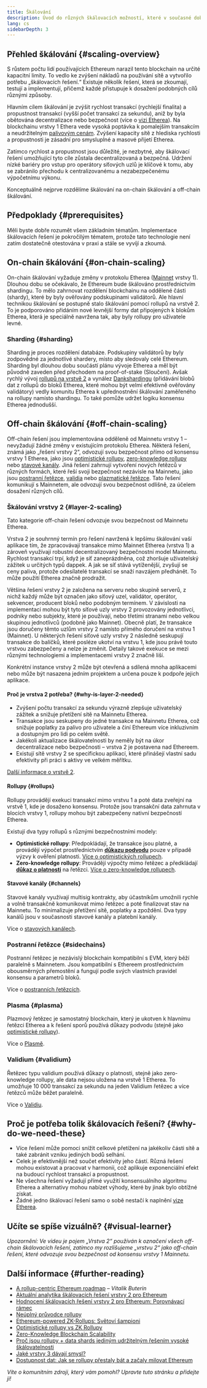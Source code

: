 ```yaml
---
title: Škálování
description: Úvod do různých škálovacích možností, které v současné době vyvíjí ethereovská komunita.
lang: cs
sidebarDepth: 3
---
```


## Přehled škálování {#scaling-overview}

S růstem počtu lidí používajících Ethereum narazil tento blockchain na určité kapacitní limity. To vedlo ke zvýšení nákladů na používání sítě a vytvořilo potřebu „škálovacích řešení.“ Existuje několik řešení, která se zkoumají, testují a implementují, přičemž každé přistupuje k dosažení podobných cílů různými způsoby.

Hlavním cílem škálování je zvýšit rychlost transakcí (rychlejší finalita) a propustnost transakcí (vyšší počet transakcí za sekundu), aniž by byla obětována decentralizace nebo bezpečnost (více o [vizi Etherea](/roadmap/vision/)). Na blockchainu vrstvy 1 Ethera vede vysoká poptávka k pomalejším transakcím a neudržitelným [palivovým cenám](/developers/docs/gas/). Zvýšení kapacity sítě z hlediska rychlosti a propustnosti je zásadní pro smysluplné a masové přijetí Etherea.

Zatímco rychlost a propustnost jsou důležité, je nezbytné, aby škálovací řešení umožňující tyto cíle zůstala decentralizovaná a bezpečná. Udržení nízké bariéry pro vstup pro operátory síťových uzlů je klíčové k tomu, aby se zabránilo přechodu k centralizovanému a nezabezpečenému výpočetnímu výkonu.

Konceptuálně nejprve rozdělíme škálování na on-chain škálování a off-chain škálování.

## Předpoklady {#prerequisites}

Měli byste dobře rozumět všem základním tématům. Implementace škálovacích řešení je pokročilým tématem, protože tato technologie není zatím dostatečně otestována v praxi a stále se vyvíjí a zkoumá.

## On-chain škálování {#on-chain-scaling}

On-chain škálování vyžaduje změny v protokolu Etherea ([Mainnet](/glossary/#mainnet) vrstvy 1). Dlouhou dobu se očekávalo, že Ethereum bude škálováno prostřednictvím shardingu. To mělo zahrnovat rozdělení blockchainu na oddělené části (shardy), které by byly ověřovány podskupinami validátorů. Ale hlavní technikou škálování se postupně stalo škálování pomocí rollupů na vrstvě 2. To je podporováno přidáním nové levnější formy dat připojených k blokům Etherea, která je speciálně navržena tak, aby byly rollupy pro uživatele levné.

### Sharding {#sharding}

Sharding je proces rozdělení databáze. Podskupiny validátorů by byly zodpovědné za jednotlivé shardery, místo aby sledovaly celé Ethereum. Sharding byl dlouhou dobu součástí plánu vývoje Etherea a měl být původně zaveden před přechodem na proof-of-stake (Sloučení). Avšak rychlý vývoj [rollupů na vrstvě 2](#layer-2-scaling) a vynález [Dankshardingu](/roadmap/danksharding) (přidávání blobů dat z rollupů do bloků Etherea, které mohou být velmi efektivně ověřovány validátory) vedly komunitu Etherea k upřednostnění škálování zaměřeného na rollupy namísto shardingu. To také pomůže udržet logiku konsensu Etherea jednodušší.

## Off-chain škálování {#off-chain-scaling}

Off-chain řešení jsou implementována odděleně od Mainnetu vrstvy 1 – nevyžadují žádné změny v existujícím protokolu Etherea. Některá řešení, známá jako „řešení vrstvy 2“, odvozují svou bezpečnost přímo od konsensu vrstvy 1 Etherea, jako jsou [optimistické rollupy](/developers/docs/scaling/optimistic-rollups/), [zero-knowledge rollupy](/developers/docs/scaling/zk-rollups/) nebo [stavové kanály](/developers/docs/scaling/state-channels/). Jiná řešení zahrnují vytvoření nových řetězců v různých formách, které řeší svoji bezpečnost nezávisle na Mainnetu, jako jsou [postranní řetězce](#sidechains), [validia](#validium) nebo [plazmatické řetězce](#plasma). Tato řešení komunikují s Mainnetem, ale odvozují svou bezpečnost odlišně, za účelem dosažení různých cílů.

### Škálování vrstvy 2 {#layer-2-scaling}

Tato kategorie off-chain řešení odvozuje svou bezpečnost od Mainnetu Etherea.

Vrstva 2 je souhrnný termín pro řešení navržená k lepšímu škálování vaší aplikace tím, že zpracovávají transakce mimo Mainnet Etherea (vrstva 1) a zároveň využívají robustní decentralizovaný bezpečnostní model Mainnetu. Rychlost transakcí trpí, když je síť zaneprázdněna, což zhoršuje uživatelský zážitek u určitých typů dappek. A jak se síť stává vytíženější, zvyšují se ceny paliva, protože odesílatelé transakcí se snaží navzájem předhánět. To může použití Etherea značně prodražit.

Většina řešení vrstvy 2 je založena na serveru nebo skupině serverů, z nichž každý může být označen jako síťový uzel, validátor, operátor, sekvencer, producent bloků nebo podobným termínem. V závislosti na implementaci mohou být tyto síťové uzly vrstvy 2 provozovány jednotlivci, podniky nebo subjekty, které je používají, nebo třetími stranami nebo velkou skupinou jednotlivců (podobně jako Mainnet). Obecně platí, že transakce jsou doručeny těmto uzlům vrstvy 2 namísto přímého doručení na vrstvu 1 (Mainnet). U některých řešení síťové uzly vrstvy 2 následně seskupují transakce do balíčků, které posléze ukotví na vrstvu 1, kde jsou právě touto vrstvou zabezpečeny a nelze je změnit. Detaily takové exekuce se mezi různými technologiemi a implementacemi vrstvy 2 značně liší.

Konkrétní instance vrstvy 2 může být otevřená a sdílená mnoha aplikacemi nebo může být nasazena jedním projektem a určena pouze k podpoře jejich aplikace.

#### Proč je vrstva 2 potřeba? {#why-is-layer-2-needed}

- Zvýšení počtu transakcí za sekundu výrazně zlepšuje uživatelský zážitek a snižuje přetížení sítě na Mainnetu Etherea.
- Transakce jsou seskupeny do jedné transakce na Mainnetu Etherea, což snižuje poplatky za palivo pro uživatele a činí Ethereum více inkluzivním a dostupným pro lidi po celém světě.
- Jakékoli aktualizace škálovatelnosti by neměly být na úkor decentralizace nebo bezpečnosti – vrstva 2 je postavena nad Ethereem.
- Existují sítě vrstvy 2 se specifickou aplikací, které přinášejí vlastní sadu efektivity při práci s aktivy ve velkém měřítku.

[Další informace o vrstvě 2](/layer-2/).

#### Rollupy {#rollups}

Rollupy provádějí exekuci transakcí mimo vrstvu 1 a poté data zveřejní na vrstvě 1, kde je dosaženo konsensu. Protože jsou transakční data zahrnuta v blocích vrstvy 1, rollupy mohou být zabezpečeny nativní bezpečností Etherea.

Existují dva typy rollupů s různými bezpečnostními modely:

- **Optimistické rollupy**: Předpokládají, že transakce jsou platné, a provádějí výpočet prostřednictvím [**důkazu podvodu**](/glossary/#fraud-proof) pouze v případě výzvy k ověření platnosti. [Více o optimistických rollupech](/developers/docs/scaling/optimistic-rollups/).
- **Zero-knowledge rollupy**: Provádějí výpočty mimo řetězec a předkládají [**důkaz o platnosti**](/glossary/#validity-proof) na řetězci. [Více o zero-knowledge rollupech](/developers/docs/scaling/zk-rollups/).

#### Stavové kanály {#channels}

Stavové kanály využívají multisig kontrakty, aby účastníkům umožnili rychle a volně transakčně komunikovat mimo řetězec a poté finalizovat stav na Mainnetu. To minimalizuje přetížení sítě, poplatky a zpoždění. Dva typy kanálů jsou v současnosti stavové kanály a platební kanály.

Více o [stavových kanálech](/developers/docs/scaling/state-channels/).

### Postranní řetězce {#sidechains}

Postranní řetězec je nezávislý blockchain kompatibilní s EVM, který běží paralelně s Mainnetem. Jsou kompatibilní s Ethereem prostřednictvím obousměrných přemostění a fungují podle svých vlastních pravidel konsensu a parametrů bloků.

Více o [postranních řetězcích](/developers/docs/scaling/sidechains/).

### Plasma {#plasma}

Plazmový řetězec je samostatný blockchain, který je ukotven k hlavnímu řetězci Etherea a k řešení sporů používá důkazy podvodu (stejně jako [optimistické rollupy](/developers/docs/scaling/optimistic-rollups/)).

Více o [Plasmě](/developers/docs/scaling/plasma/).

### Validium {#validium}

Řetězec typu validium používá důkazy o platnosti, stejně jako zero-knowledge rollupy, ale data nejsou uložena na vrstvě 1 Etherea. To umožňuje 10 000 transakcí za sekundu na jeden Validium řetězec a více řetězců může běžet paralelně.

Více o [Validiu](/developers/docs/scaling/validium/).

## Proč je potřeba tolik škálovacích řešení? {#why-do-we-need-these}

- Více řešení může pomoci snížit celkové přetížení na jakékoliv části sítě a také zabránit vzniku jediných bodů selhání.
- Celek je efektivnější než součet efektivity jeho částí. Různá řešení mohou existovat a pracovat v harmonii, což aplikuje exponenciální efekt na budoucí rychlost transakcí a propustnost.
- Ne všechna řešení vyžadují přímé využití konsensuálního algoritmu Etherea a alternativy mohou nabízet výhody, které by jinak bylo obtížné získat.
- Žádné jedno škálovací řešení samo o sobě nestačí k naplnění [vize Etherea](/roadmap/vision/).

## Učíte se spíše vizuálně? {#visual-learner}

<YouTube id="BgCgauWVTs0" />

_Upozornění: Ve videu je pojem „Vrstva 2“ používán k označení všech off-chain škálovacích řešení, zatímco my rozlišujeme „vrstvu 2“ jako off-chain řešení, které odvozuje svou bezpečnost od konsensu vrstvy 1 Mainnetu._

<YouTube id="7pWxCklcNsU" />

## Další informace {#further-reading}

- [A rollup-centric Ethereum roadmap](https://ethereum-magicians.org/t/a-rollup-centric-ethereum-roadmap/4698) – _Vitalik Buterin_
- [Aktuální analytika škálovacích řešení vrstvy 2 pro Ethereum](https://www.l2beat.com/)
- [Hodnocení škálovacích řešení vrstvy 2 pro Ethereum: Porovnávací rámec](https://medium.com/matter-labs/evaluating-ethereum-l2-scaling-solutions-a-comparison-framework-b6b2f410f955)
- [Neúplný průvodce rollupy](https://vitalik.eth.limo/general/2021/01/05/rollup.html)
- [Ethereum-powered ZK-Rollups: Světoví šampioni](https://hackmd.io/@canti/rkUT0BD8K)
- [Optimistické rollupy vs ZK Rollupy](https://limechain.tech/blog/optimistic-rollups-vs-zk-rollups/)
- [Zero-Knowledge Blockchain Scalability](https://ethworks.io/assets/download/zero-knowledge-blockchain-scaling-ethworks.pdf)
- [Proč jsou rollupy + data shards jediným udržitelným řešením vysoké škálovatelnosti](https://polynya.medium.com/why-rollups-data-shards-are-the-only-sustainable-solution-for-high-scalability-c9aabd6fbb48)
- [Jaké vrstvy 3 dávají smysl?](https://vitalik.eth.limo/general/2022/09/17/layer_3.html)
- [Dostupnost dat: Jak se rollupy přestaly bát a začaly milovat Ethereum](https://ethereum2077.substack.com/p/data-availability-in-ethereum-rollups)

_Víte o komunitním zdroji, který vám pomohl? Upravte tuto stránku a přidejte ji!_
